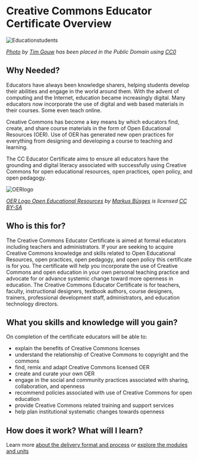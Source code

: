 # Creative Commons Educator Certificate Overview

![Educationstudents](https://github.com/creativecommons/cc-cert-edu/blob/master/images/educationstudents.jpg)

*[Photo](https://unsplash.com/@punttim?photo=NSFG5sJYZgQ) by [Tim Gouw](https://unsplash.com/@punttim) has been placed in the Public Domain using [CC0](https://creativecommons.org/publicdomain/zero/1.0/)*

## Why Needed?
Educators have always been knowledge sharers, helping students develop their abilities and engage in the world around them. With the advent of computing and the Internet, education became increasingly digital. Many educators now incorporate the use of digital and web based materials in their courses. Some even teach online. 

Creative Commons has become a key means by which educators find, create, and share course materials in the form of Open Educational Resources (OER). Use of OER has generated new open practices for everything from designing and developing a course to teaching and learning. 

The CC Educator Certificate aims to ensure all educators have the grounding and digital literacy associated with successfully using Creative Commons for open educational resources, open practices, open policy, and open pedagogy.  

![OERlogo](https://github.com/creativecommons/cc-cert-lib/blob/master/images/OERlogo.png)

*[OER Logo Open Educational Resources](https://commons.wikimedia.org/wiki/File:OER_Logo_Open_Educational_Resources.png#/media/File:OER_Logo_Open_Educational_Resources.png) by [Markus Büsges](https://commons.wikimedia.org/w/index.php?title=Markus_B%C3%BCsges_(leomaria_design)_f%C3%BCr_Wikimedia_Deutschland_e._V.&action=edit&redlink=1) is licensed [CC BY-SA](http://creativecommons.org/licenses/by-sa/4.0)*

## Who is this for?

The Creative Commons Educator Certificate is aimed at formal educators including teachers and administrators. If your are seeking to acquire Creative Commons knowledge and skills related to Open Educational Resources, open practices, open pedagogy, and open policy this certificate is for you. The certificate will help you incorporate the use of Creative Commons and open education in your own personal teaching practice and advocate for or advance systemic change toward more openness in education. The Creative Commons Educator Certificate is for teachers, faculty, instructional designers, textbook authors, course designers, trainers, professional development staff, administrators, and education technology directors.

## What you skills and knowledge will you gain?

On completion of the certificate educators will be able to:

* explain the benefits of Creative Commons licenses
* understand the relationship of Creative Commons to copyright and the commons
* find, remix and adapt Creative Commons licensed OER
* create and curate your own OER 
* engage in the social and community practices associated with sharing, collaboration, and openness
* recommend policies associated with use of Creative Commons for open education
* provide Creative Commons related training and support services
* help plan institutional systematic changes towards openness


## How does it work? What will I learn?

Learn more [about the delivery format and process](../details/index.md) or [explore the modules and units](../contents/index.md)
